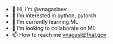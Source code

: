 - 👋 Hi, I’m @vnagaslaev
- 👀 I’m interested in python, pytorch
- 🌱 I’m currently learning ML 
- 💞️ I’m looking to collaborate on ML
- 📫 How to reach me vnagasl@fnal.gov

<!---
vnagaslaev/vnagaslaev is a ✨ special ✨ repository because its `README.md` (this file) appears on your GitHub profile.
You can click the Preview link to take a look at your changes.
--->
